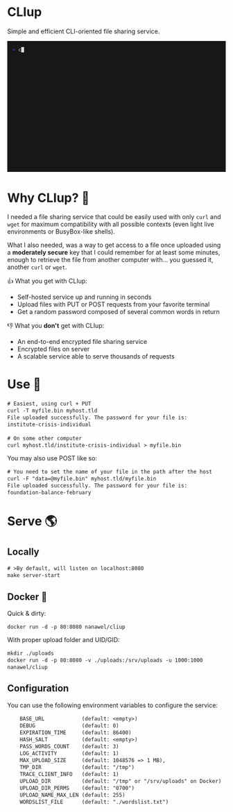 CLIup
=====

Simple and efficient CLI-oriented file sharing service.


![Demo](doc/demo.gif)

# Why CLIup? 🤔

I needed a file sharing service that could be easily used with only `curl` and `wget` for maximum
compatibility with all possible contexts (even light live environments or BusyBox-like shells).

What I also needed, was a way to get access to a file once uploaded using a **moderately secure** key
that I could remember for at least some minutes, enough to retrieve the file from another computer
with... you guessed it, another `curl` or `wget`.

👍 What you get with CLIup:

* Self-hosted service up and running in seconds
* Upload files with PUT or POST requests from your favorite terminal
* Get a random password composed of several common words in return

👎 What you **don't** get with CLIup:

* An end-to-end encrypted file sharing service
* Encrypted files on server
* A scalable service able to serve thousands of requests

# Use 🚀

```shell
# Easiest, using curl + PUT
curl -T myfile.bin myhost.tld
File uploaded successfully. The password for your file is:
institute-crisis-individual

# On some other computer
curl myhost.tld/institute-crisis-individual > myfile.bin
```

You may also use POST like so:

```shell
# You need to set the name of your file in the path after the host
curl -F "data=@myfile.bin" myhost.tld/myfile.bin
File uploaded successfully. The password for your file is:
foundation-balance-february
```

# Serve 🌎

## Locally

```shell
# >By default, will listen on localhost:8080
make server-start
```

## Docker 🐳 

Quick & dirty:

```shell
docker run -d -p 80:8080 nanawel/cliup
```

With proper upload folder and UID/GID:

```shell
mkdir ./uploads
docker run -d -p 80:8080 -v ./uploads:/srv/uploads -u 1000:1000 nanawel/cliup
```

## Configuration

You can use the following environment variables to configure the service:

```
    BASE_URL            (default: <empty>)
    DEBUG               (default: 0)
    EXPIRATION_TIME     (default: 86400)
    HASH_SALT           (default: <empty>)
    PASS_WORDS_COUNT    (default: 3)
    LOG_ACTIVITY        (default: 1)
    MAX_UPLOAD_SIZE     (default: 1048576 => 1 MB),
    TMP_DIR             (default: "/tmp")
    TRACE_CLIENT_INFO   (default: 1)
    UPLOAD_DIR          (default: "/tmp" or "/srv/uploads" on Docker)
    UPLOAD_DIR_PERMS    (default: "0700")
    UPLOAD_NAME_MAX_LEN (default: 255)
    WORDSLIST_FILE      (default: "./wordslist.txt")
```
